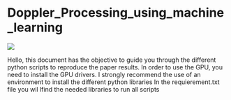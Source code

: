 # Doppler_Processing_using_machine_learning
<img src="https://media.giphy.com/media/VuehuL4fMHLgs/giphy.gif"/>

Hello, this document has the objective to guide you through the different python scripts to reproduce the paper results. 
In order to use the GPU, you need to install the GPU drivers.
I strongly recommend the use of an environment to install the different python libraries 
In the requierement.txt file you wil lfind the needed libraries to run all scripts

